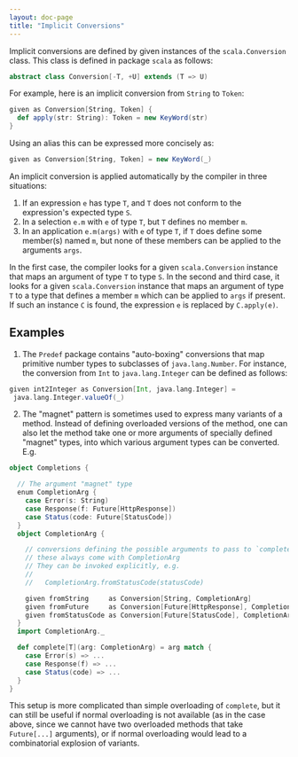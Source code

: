 ```yaml
---
layout: doc-page
title: "Implicit Conversions"
---
```


Implicit conversions are defined by given instances of the `scala.Conversion` class.
This class is defined in package `scala` as follows:
```scala
abstract class Conversion[-T, +U] extends (T => U)
```
For example, here is an implicit conversion from `String` to `Token`:
```scala
given as Conversion[String, Token] {
  def apply(str: String): Token = new KeyWord(str)
}
```
Using an alias this can be expressed more concisely as:
```scala
given as Conversion[String, Token] = new KeyWord(_)
```
An implicit conversion is applied automatically by the compiler in three situations:

1. If an expression `e` has type `T`, and `T` does not conform to the expression's expected type `S`.
2. In a selection `e.m` with `e` of type `T`, but `T` defines no member `m`.
3. In an application `e.m(args)` with `e` of type `T`, if `T` does define
   some member(s) named `m`, but none of these members can be applied to the arguments `args`.

In the first case, the compiler looks for a given `scala.Conversion` instance that maps
an argument of type `T` to type `S`. In the second and third
case, it looks for a given `scala.Conversion` instance that maps an argument of type `T`
to a type that defines a member `m` which can be applied to `args` if present.
If such an instance `C` is found, the expression `e` is replaced by `C.apply(e)`.

## Examples

1. The `Predef` package contains "auto-boxing" conversions that map
primitive number types to subclasses of `java.lang.Number`. For instance, the
conversion from `Int` to `java.lang.Integer` can be defined as follows:
```scala
given int2Integer as Conversion[Int, java.lang.Integer] =
 java.lang.Integer.valueOf(_)
```

2. The "magnet" pattern is sometimes used to express many variants of a method. Instead of defining overloaded versions of the method, one can also let the method take one or more arguments of specially defined "magnet" types, into which various argument types can be converted. E.g.
```scala
object Completions {

  // The argument "magnet" type
  enum CompletionArg {
    case Error(s: String)
    case Response(f: Future[HttpResponse])
    case Status(code: Future[StatusCode])
  }
  object CompletionArg {

    // conversions defining the possible arguments to pass to `complete`
    // these always come with CompletionArg
    // They can be invoked explicitly, e.g.
    //
    //   CompletionArg.fromStatusCode(statusCode)

    given fromString     as Conversion[String, CompletionArg]               = Error(_)
    given fromFuture     as Conversion[Future[HttpResponse], CompletionArg] = Response(_)
    given fromStatusCode as Conversion[Future[StatusCode], CompletionArg]   = Status(_)
  }
  import CompletionArg._

  def complete[T](arg: CompletionArg) = arg match {
    case Error(s) => ...
    case Response(f) => ...
    case Status(code) => ...
  }
}
```
This setup is more complicated than simple overloading of `complete`, but it can still be useful if normal overloading is not available (as in the case above, since we cannot have two overloaded methods that take `Future[...]` arguments), or if normal overloading would lead to a combinatorial explosion of variants.
